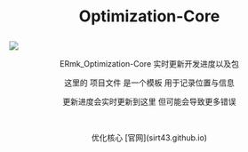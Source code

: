 # <p align="center">Optimization-Core</p>

![](https://github.com/SIRT43/REmk_SIRT43.github.io/releases/download/logo/logo.png)

<p align="center">ERmk_Optimization-Core 实时更新开发进度以及包</p>  

<p align="center">这里的 项目文件 是一个模板 用于记录位置与信息</p>  

<p align="center">更新进度会实时更新到这里 但可能会导致更多错误</p>  

⠀  

<p align="center">优化核心 [官网](sirt43.github.io)</p>

